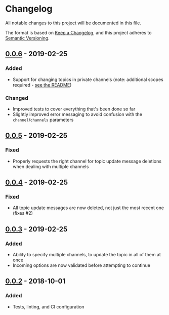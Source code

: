 # Changelog
All notable changes to this project will be documented in this file.

The format is based on [Keep a Changelog](https://keepachangelog.com/en/1.0.0/),
and this project adheres to [Semantic Versioning](https://semver.org/spec/v2.0.0.html).

## [0.0.6] - 2019-02-25

### Added

- Support for changing topics in private channels (note: additional scopes required - [see the README](https://github.com/tdmalone/slack-topic-updater#authorisation))

### Changed

- Improved tests to cover everything that's been done so far
- Slightly improved error messaging to avoid confusion with the `channel`/`channels` parameters

## [0.0.5] - 2019-02-25

### Fixed

- Properly requests the right channel for topic update message deletions when dealing with multiple channels

## [0.0.4] - 2019-02-25

### Fixed

- All topic update messages are now deleted, not just the most recent one (fixes #2)

## [0.0.3] - 2019-02-25

### Added

- Ability to specify multiple channels, to update the topic in all of them at once
- Incoming options are now validated before attempting to continue

## [0.0.2] - 2018-10-01

### Added

- Tests, linting, and CI configuration

[Unreleased]: https://github.com/tdmalone/slack-topic-updater/compare/v0.0.6...HEAD
[0.0.6]: https://github.com/tdmalone/slack-topic-updater/compare/v0.0.5...v0.0.6
[0.0.5]: https://github.com/tdmalone/slack-topic-updater/compare/v0.0.4...v0.0.5
[0.0.4]: https://github.com/tdmalone/slack-topic-updater/compare/v0.0.3...v0.0.4
[0.0.3]: https://github.com/tdmalone/slack-topic-updater/compare/v0.0.2...v0.0.3
[0.0.2]: https://github.com/tdmalone/slack-topic-updater/compare/v0.0.1...v0.0.2
